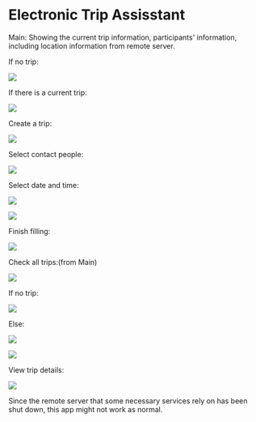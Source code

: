 # Electronic Trip Assisstant 

Main: Showing the current trip information, participants' information, including location information from remote server.

If no trip:

![](screenshots/0.png)

If there is a current trip:

![](screenshots/1.png)

Create a trip:

![](screenshots/2.png)

Select contact people:

![](screenshots/4.png)

Select date and time:

![](screenshots/3.png)

![](screenshots/5.png)

Finish filling:

![](screenshots/6.png)

Check all trips:(from Main)

![](screenshots/7.png)

If no trip:

![](screenshots/8.png)

Else:

![](screenshots/9.png)

![](screenshots/10.png)

View trip details:

![](screenshots/11.png)

Since the remote server that some necessary services rely on has been shut down, this app might not work as normal.